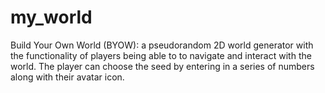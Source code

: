 # my_world
Build Your Own World (BYOW): a pseudorandom 2D world generator with the functionality of players being able to to navigate and interact with the world. The player can choose the seed by entering in a series of numbers along with their avatar icon.  
